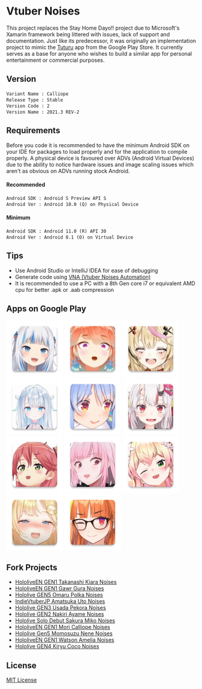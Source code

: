 # Vtuber Noises
This project replaces the Stay Home Dayo!! project due to Microsoft's Xamarin framework being littered with issues, lack of support and documentation. Just like its predecessor, it was originally an implementation project to mimic the <a href="https://play.google.com/store/apps/details?id=com.VizegrafIndie.Tuturu&hl=en_SG&gl=US">Tuturu</a> app from the Google Play Store. It currently serves as a base for anyone who wishes to build a similar app for personal entertainment or commercial purposes.

## Version  
~~~
Variant Name : Calliope
Release Type : Stable
Version Code : 2
Version Name : 2021.3 REV-2
~~~

## Requirements
Before you code it is recommended to have the minimum Android SDK on your IDE for packages to load properly and for the application to compile properly. A physical device is favoured over ADVs (Android Virtual Devices) due to the ability to notice hardware issues and image scaling issues which aren't as obvious on ADVs running stock Android.

#### Recommended
~~~
Android SDK : Android S Preview API S
Android Ver : Android 10.0 (Q) on Physical Device
~~~
#### Minimum
~~~
Android SDK : Android 11.0 (R) API 30
Android Ver : Android 8.1 (O) on Virtual Device
~~~

## Tips
* Use Android Studio or IntelliJ IDEA for ease of debugging
* Generate code using <a href="https://github.com/YuzuMin/VtuberNoisesAutomation/releases/download/1/VNA.zip">VNA (Vtuber Noises Automation)</a>
* It is recommended to use a PC with a 8th Gen core i7 or equivalent AMD cpu for better .apk or .aab compression

## Apps on Google Play
[<img src="Assets/gura.png"
alt="Gura Noises"
height="150">](https://play.google.com/store/apps/details?id=com.yuzumin.guranoises)
[<img src="Assets/kiara.png"
alt="Kiara Noises"
height="150">](https://play.google.com/store/apps/details?id=com.yuzumin.kiaranoise)
[<img src="Assets/polka.png"
alt="Polka Noises"
height="150">](https://play.google.com/store/apps/details?id=com.yuzumin.polkanoises)
[<img src="Assets/uto.png"
alt="Uto Noises"
height="150">](https://play.google.com/store/apps/details?id=com.yuzumin.utonoises)
[<img src="Assets/pekora.png"
alt="Pekora Noises"
height="150">](https://play.google.com/store/apps/details?id=com.yuzumin.pekoranoises)
[<img src="Assets/ayame.png"
alt="Ayame Noises"
height="150">](https://play.google.com/store/apps/details?id=com.yuzumin.ayamenoises)
[<img src="Assets/miko.png"
alt="Miko Noises"
height="150">](https://play.google.com/store/apps/details?id=com.yuzumin.mikonoises)
[<img src="Assets/calliope.png"
alt="Calliope Noises"
height="150">](https://play.google.com/store/apps/details?id=com.yuzumin.calliopenoises)
[<img src="Assets/nene.png"
alt="Nene Noises"
height="150">](https://play.google.com/store/apps/details?id=com.yuzumin.nenenoises)
[<img src="Assets/amelia.png"
alt="Amelia Noises"
height="150">](https://play.google.com/store/apps/details?id=com.yuzumin.amelianoises)
[<img src="https://raw.githubusercontent.com/YuzuMin/YuzuMin/main/Assets/coco.png"
alt="Coco Noises"
height="150">](https://play.google.com/store/apps/details?id=com.yuzumin.coconoises)

## Fork Projects
* <a href="https://github.com/YuzuMin/HololiveEN-GEN1-Takanashi-Kiara-Noises">HololiveEN GEN1 Takanashi Kiara Noises</a>
* <a href="https://github.com/YuzuMin/HololiveEN-GEN1-Gawr-Gura-Noises">HololiveEN GEN1 Gawr Gura Noises</a>
* <a href="https://github.com/YuzuMin/Hololive-GEN5-Omaru-Polka-Noises">Hololive GEN5 Omaru Polka Noises</a>
* <a href="https://github.com/YuzuMin/IndieVtuberJP-Amatsuka-Uto-Noises">IndieVtuberJP Amatsuka Uto Noises</a>
* <a href="https://github.com/YuzuMin/Hololive-GEN3-Usada-Pekora-Noises">Hololive GEN3 Usada Pekora Noises</a>
* <a href="https://github.com/YuzuMin/Hololive-GEN2-Nakiri-Ayame-Noises">Hololive GEN2 Nakiri Ayame Noises</a>
* <a href="https://github.com/YuzuMin/Hololive-Solo-Debut-Sakura-Miko-Noises">Hololive Solo Debut Sakura Miko Noises</a>
* <a href="https://github.com/YuzuMin/HololiveEN-GEN1-Mori-Calliope-Noises-">HololiveEN GEN1 Mori Calliope Noises</a>
* <a href="https://github.com/YuzuMin/Hololive-Gen5-Momosuzu-Nene-Noises">Hololive Gen5 Momosuzu Nene Noises</a>
* <a href="https://github.com/YuzuMin/HololiveEN-GEN1-Watson-Amelia-Noises">HololiveEN GEN1 Watson Amelia Noises</a>
* <a href="https://github.com/YuzuMin/Hololive-GEN4-Kiryu-Coco-Noises">Hololive GEN4 Kiryu Coco Noises</a>


## License  
<a href="LICENSE">MIT License</a>
